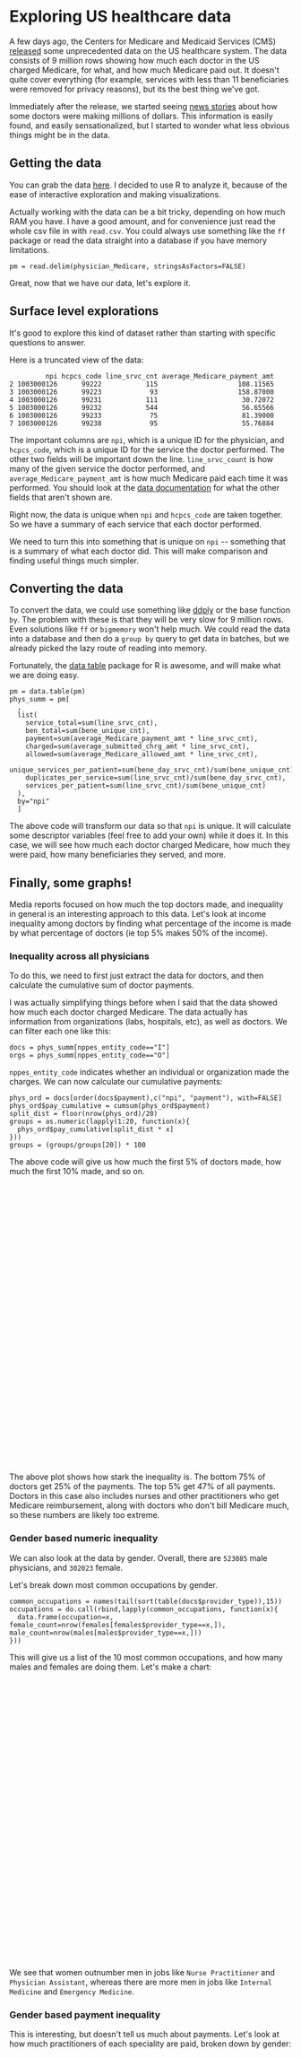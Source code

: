 <link rel="stylesheet" type="text/css" href="chart_data/nv.d3.css">
<link rel="stylesheet" type="text/css" href="chart_data/MarkerCluster.css">
<link rel="stylesheet" type="text/css" href="chart_data/MarkerCluster.Default.css">
<link rel="stylesheet" href="http://cdn.leafletjs.com/leaflet-0.7.2/leaflet.css" />

<style>
  #top-physicians{
    height: 500px;
  }
</style>

<script src="http://d3js.org/d3.v3.js"></script>
<script src="http://cdnjs.cloudflare.com/ajax/libs/nvd3/1.1.15-beta/nv.d3.min.js"></script>
<script src="http://cdn.leafletjs.com/leaflet-0.7.2/leaflet.js"></script>
<script src="chart_data/leaflet.markercluster.js"></script>


Exploring US healthcare data
========================================================

A few days ago, the Centers for Medicare and Medicaid Services (CMS) [released](http://blog.cms.gov/2014/04/09/historic-release-of-data-delivers-unprecedented-transparency-on-the-medical-services-physicians-provide-and-how-much-they-are-paid/) some unprecedented data on the US healthcare system.  The data consists of 9 million rows showing how much each doctor in the US charged Medicare, for what, and how much Medicare paid out.  It doesn't quite cover everything (for example, services with less than 11 beneficiaries were removed for privacy reasons), but its the best thing we've got.

Immediately after the release, we started seeing [news stories](http://www.bloomberg.com/news/2014-04-09/top-Medicare-doctor-paid-21-million-in-2012-data-shows.html) about how some doctors were making millions of dollars.  This information is easily found, and easily sensationalized, but I started to wonder what less obvious things might be in the data.

Getting the data
------------------------------------------------------------

You can grab the data [here](http://www.cms.gov/Research-Statistics-Data-and-Systems/Statistics-Trends-and-Reports/Medicare-Provider-Charge-Data/Physician-and-Other-Supplier.html).  I decided to use R to analyze it, because of the ease of interactive exploration and making visualizations.

Actually working with the data can be a bit tricky, depending on how much RAM you have.  I have a good amount, and for convenience just read the whole csv file in with `read.csv`.  You could always use something like the `ff` package or read the data straight into a database if you have memory limitations.

```
pm = read.delim(physician_Medicare, stringsAsFactors=FALSE)
```

Great, now that we have our data, let's explore it.

Surface level explorations
------------------------------------------------------------

It's good to explore this kind of dataset rather than starting with specific questions to answer.  

Here is a truncated view of the data:

```
         npi hcpcs_code line_srvc_cnt average_Medicare_payment_amt
2 1003000126      99222           115                    108.11565
3 1003000126      99223            93                    158.87000
4 1003000126      99231           111                     30.72072
5 1003000126      99232           544                     56.65566
6 1003000126      99233            75                     81.39000
7 1003000126      99238            95                     55.76884
```

The important columns are `npi`, which is a unique ID for the physician, and `hcpcs_code`, which is a unique ID for the service the doctor performed.  The other two fields will be important down the line.  `line_srvc_count` is how many of the given service the doctor performed, and `average_Medicare_payment_amt` is how much Medicare paid each time it was performed.  You should look at the [data documentation](https://www.cms.gov/Research-Statistics-Data-and-Systems/Statistics-Trends-and-Reports/Medicare-Provider-Charge-Data/Downloads/Medicare-Physician-and-Other-Supplier-PUF-Methodology.pdf) for what the other fields that aren't shown are.

Right now, the data is unique when `npi` and `hcpcs_code` are taken together.  So we have a summary of each service that each doctor performed.

We need to turn this into something that is unique on `npi` -- something that is a summary of what each doctor did.  This will make comparison and finding useful things much simpler.

Converting the data
----------------------------------------------------------------

To convert the data, we could use something like [ddply](http://cran.r-project.org/web/packages/plyr/index.html) or the base function `by`.  The problem with these is that they will be very slow for 9 million rows.  Even solutions like `ff` or `bigmemory` won't help much.  We could read the data into a database and then do a `group by` query to get data in batches, but we already picked the lazy route of reading into memory.

Fortunately, the [data table](http://cran.r-project.org/web/packages/data.table/index.html) package for R is awesome, and will make what we are doing easy.

```
pm = data.table(pm)
phys_summ = pm[
  , 
  list(
    service_total=sum(line_srvc_cnt),
    ben_total=sum(bene_unique_cnt),
    payment=sum(average_Medicare_payment_amt * line_srvc_cnt),
    charged=sum(average_submitted_chrg_amt * line_srvc_cnt),
    allowed=sum(average_Medicare_allowed_amt * line_srvc_cnt),
    unique_services_per_patient=sum(bene_day_srvc_cnt)/sum(bene_unique_cnt),
    duplicates_per_service=sum(line_srvc_cnt)/sum(bene_day_srvc_cnt),
    services_per_patient=sum(line_srvc_cnt)/sum(bene_unique_cnt)
  ),
  by="npi"
  ]
```

The above code will transform our data so that `npi` is unique.  It will calculate some descriptor variables (feel free to add your own) while it does it.  In this case, we will see how much each doctor charged Medicare, how much they were paid, how many beneficiaries they served, and more.

Finally, some graphs!
-------------------------------------------------------------

Media reports focused on how much the top doctors made, and inequality in general is an interesting approach to this data.  Let's look at income inequality among doctors by finding what percentage of the income is made by what percentage of doctors (ie top 5% makes 50% of the income).

### Inequality across all physicians

To do this, we need to first just extract the data for doctors, and then calculate the cumulative sum of doctor payments.

I was actually simplifying things before when I said that the data showed how much each doctor charged Medicare.  The data actually has information from organizations (labs, hospitals, etc), as well as doctors.  We can filter each one like this:

```
docs = phys_summ[nppes_entity_code=="I"]
orgs = phys_summ[nppes_entity_code=="O"]
```

`nppes_entity_code` indicates whether an individual or organization made the charges.  We can now calculate our cumulative payments:

```
phys_ord = docs[order(docs$payment),c("npi", "payment"), with=FALSE]
phys_ord$pay_cumulative = cumsum(phys_ord$payment)
split_dist = floor(nrow(phys_ord)/20)
groups = as.numeric(lapply(1:20, function(x){
  phys_ord$pay_cumulative[split_dist * x]
}))
groups = (groups/groups[20]) * 100
```

The above code will give us how much the first 5% of doctors made, how much the first 10% made, and so on.

<div id="inequality-chart">
  <svg style="height:500px;"></svg>
</div>


<script>
d3.json('chart_data/doctor_inequality.json', function(data) {
  nv.addGraph(function() {
    var chart = nv.models.lineChart()
                  .color(d3.scale.category10().range())
                  .useInteractiveGuideline(true)
                  ;
  
  data = [{
      values: data,      //values - represents the array of {x,y} data points
      key: 'Cumulative payment percentage', //key  - the name of the series.
      color: '#ff7f0e'  //color - optional: choose your own line color.
    }];
    
  chart.xAxis     //Chart x-axis settings
      .axisLabel('Percentage of Doctors')
      .tickFormat(d3.format(',r'));

  chart.yAxis     //Chart y-axis settings
      .axisLabel('Percentage of Payments')
      .tickFormat(d3.format('.02f'));

    d3.select('#inequality-chart svg')
        .datum(data)
        .call(chart);

    //TODO: Figure out a good way to do this automatically
    nv.utils.windowResize(chart.update);

    return chart;
  });
});
</script>

The above plot shows how stark the inequality is.  The bottom 75% of doctors get 25% of the payments.  The top 5% get 47% of all payments.  Doctors in this case also includes nurses and other practitioners who get Medicare reimbursement, along with doctors who don't bill Medicare much, so these numbers are likely too extreme.

### Gender based numeric inequality

We can also look at the data by gender.  Overall, there are `523085` male physicians, and `302023` female.  

Let's break down most common occupations by gender.

```
common_occupations = names(tail(sort(table(docs$provider_type)),15))
occupations = do.call(rbind,lapply(common_occupations, function(x){
  data.frame(occupation=x, female_count=nrow(females[females$provider_type==x,]), male_count=nrow(males[males$provider_type==x,]))
}))
```

This will give us a list of the 10 most common occupations, and how many males and females are doing them.  Let's make a chart:

<div id="occupation-chart">
  <svg style="height:500px;width=500px;"></svg>
</div>

<script>
  d3.json('chart_data/occupations.json', function(data) {
    nv.addGraph(function() {
      var chart = nv.models.multiBarHorizontalChart()
                  .x(function(d) { return d.label })
                  .y(function(d) { return d.value })
                  .showValues(true)           //Show bar value next to each bar.
                  .tooltips(true)             //Show tooltips on hover.
                  .transitionDuration(350)
                  .margin({top: 30, right: 20, bottom: 50, left: 175})
                  .showControls(true);        //Allow user to switch between "Grouped" and "Stacked" mode.
                  
      var new_dat = [
          {
            key: "Males",
            color: "#4f99b4",
            values: []
          },
          {
            key: "Females",
            color: "#d67777",
            values: []
          }
      ];
      for(var i=0;i < data.length;i++){
        var label = data[i].occupation;
        new_dat[0].values.push({
          label: label,
          value: data[i].male_count
        });
        new_dat[1].values.push({
          label: label,
          value: data[i].female_count
        });
      }
      
      chart.yAxis
          .tickFormat(d3.format(',r'));
  
      d3.select('#occupation-chart svg')
          .datum(new_dat)
          .call(chart);
  
      nv.utils.windowResize(chart.update);
  
      return chart;
    });
  });
</script>

We see that women outnumber men in jobs like `Nurse Practitioner` and `Physician Assistant`, whereas there are more men in jobs like `Internal Medicine` and `Emergency Medicine`.  

### Gender based payment inequality

This is interesting, but doesn't tell us much about payments.  Let's look at how much practitioners of each speciality are paid, broken down by gender:

<div id="occupation-pay-chart">
  <svg style="height:500px;width=500px;"></svg>
</div>

<script>
  d3.json('chart_data/occupation_pay.json', function(data) {
    nv.addGraph(function() {
      var chart = nv.models.multiBarHorizontalChart()
                  .x(function(d) { return d.label })
                  .y(function(d) { return d.value })
                  .showValues(true)           //Show bar value next to each bar.
                  .tooltips(true)             //Show tooltips on hover.
                  .transitionDuration(350)
                  .margin({top: 30, right: 20, bottom: 50, left: 175})
                  .showControls(true);        //Allow user to switch between "Grouped" and "Stacked" mode.
                  
      var new_dat = [
          {
            key: "Males",
            color: "#4f99b4",
            values: []
          },
          {
            key: "Females",
            color: "#d67777",
            values: []
          }
      ];
      for(var i=0;i < data.length;i++){
        var label = data[i].occupation;
        new_dat[0].values.push({
          label: label,
          value: data[i].male_count
        });
        new_dat[1].values.push({
          label: label,
          value: data[i].female_count
        });
      }
      
      chart.yAxis
          .tickFormat(d3.format(',r'));
  
      d3.select('#occupation-pay-chart svg')
          .datum(new_dat)
          .call(chart);
  
      nv.utils.windowResize(chart.update);
  
      return chart;
    });
  });
</script>

Men are, on average, reimbursed more from Medicare for every single speciality in the top 10 most common.  This is kind of insane, and I don't know how to explain it.  Anyone with insight here would be welcome.

So where are all these doctors, anyways?
------------------------------------------------------------

Let's move from high-level analysis into location based analysis.  One interesting way to do this is to see where the "million dollar doctors" -- the ones who bill the most to Medicare -- are.  Let's make a map.

<div id="top-physicians" style="height=500px;"></div>

<script>

d3.json('chart_data/top_docs.json', function(data) {
  	var tiles = L.tileLayer('http://{s}.tile.osm.org/{z}/{x}/{y}.png', {
				maxZoom: 18,
				attribution: '&copy; <a href="http://osm.org/copyright">OpenStreetMap</a> contributors, Points &copy 2012 LINZ'
			}),
			latlng = L.latLng(40, -100);

		var map = L.map('top-physicians', {center: latlng, zoom: 4, layers: [tiles]});

		var markers = L.markerClusterGroup();
		
		for (var i = 0; i < data.length; i++) {
			var a = data[i];
			var marker = L.marker(new L.LatLng(a.lat, a.long), { title: a.name });
			marker.bindPopup(a.name + " " + a.payment);
			markers.addLayer(marker);
		}

		map.addLayer(markers);
});

</script>

The lesson seems to be, if you are a doctor, get to Florida ASAP.

State life expectancy
---------------------------------------------------------

Let's look at life expectancy by state and see how that correlates with Medicare spending.  Two theories would be that spending is higher in states with a lower life expectancy (because it is more needed there).  The opposite could also be true (spending is higher in states with higher life expectancy, which is what leads to the higher expectancy).

In order to do this, we can get life expectancy data from [here](http://en.wikipedia.org/wiki/List_of_U.S._states_by_life_expectancy).  It is pretty easy to copy/paste the data into a csv file, or use an automated scraper.

We can then create a per state charges data frame:

```
state_data = tapply(docs$payment, docs$nppes_provider_state, mean)
per_state_charges = data.frame(state=names(state_data), charge=state_data)
```

And we can read in the life expectancy data and combine them (assuming we read the data into `life_e`):

```
life_comp = merge(life_e, per_state_charges, by.x="Code", by.y="state", all.y=FALSE, all.x=TRUE)
```

We can then look at the correlation between life expectancy and average Medicare payments by state.

```
groups = c("African.American", "Asian", "Latino", "Native.American", "White", "Total")
correlations = as.numeric(lapply(groups, function(x){
  dat = life_comp[!is.na(life_comp[,x]),]
  cor(dat[,x], dat$charge)
}))
cor_frame=data.frame(group=gsub("\\.", " ", groups), cor=correlations)
```

This will actually find the correlation for each racial group (the life expectancy data has it, so why not use it?).

<div id="group-corr-chart">
  <svg style="height:500px;width=500px;"></svg>
</div>

<script>
  d3.json('chart_data/group_correlations.json', function(data) {
     nv.addGraph(function() {
      var chart = nv.models.discreteBarChart()
          .x(function(d) { return d.label })    //Specify the data accessors.
          .y(function(d) { return d.value })
          .tooltips(false)        //Don't show tooltips
          .showValues(true)       //...instead, show the bar value right on top of each bar.
          .transitionDuration(350)
          ;
          
      var new_data = [ 
        {
          key: "Life expectancy and Medicare charge correlation",
          values: [
          ]
        }
      ]
      
      for(var i=0;i<data.length;i++){
        new_data[0].values.push({
          label: data[i].group,
          value: data[i].cor
        })
      }
    
      d3.select('#group-corr-chart svg')
          .datum(new_data)
          .call(chart);
    
      nv.utils.windowResize(chart.update);
    
      return chart;
    });
  });
</script>

This is a really interesting result!  The total is negatively correlated with life expectancy very strongly, which indicates that Medicare spending is higher where it is needed (ie states with lower life expectancies get more Medicare spending).

As for the individual ethnic groups, I am not 100% certain what it means, but I will try to interpret (let me know what you think!).  The interesting part is that life expectancy for whites correlates more strongly with spending, which indicates that Medicare is more strongly optimized towards the needs of the white population than the population as a whole.  Other groups are less strongly negatively correlated, and some are positively correlated, which indicates that Medicare isn't as responsive to those groups.  Of course, the data is only 100% complete for whites and overall, so missing data may be causing noise.  But it is very interesting that Medicare spends much less in areas where the native american life expectancy is lowest, for instance.

The End / Future analysis
-------------------------------------------------------------

I really enjoyed this analysis, and want to do more, but I am running out of weekend time in which to do it!  Next time, I think I will take a look at fraud, and see if it is possible to make models to detect fraud.  I also want to see how combining this dataset with some of the other interesting Medicare datasets will look.

